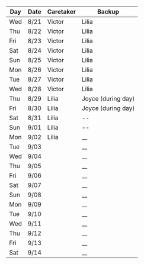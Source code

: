 | Day | Date | Caretaker | Backup |
| --- | ---- | --------- | ------ |
| Wed | 8/21 | Victor | Lilia |
| Thu | 8/22 | Victor | Lilia |
| Fri | 8/23 | Victor | Lilia |
| Sat | 8/24 | Victor | Lilia |
| Sun | 8/25 | Victor | Lilia |
| Mon | 8/26 | Victor | Lilia |
| Tue | 8/27 | Victor | Lilia |
| Wed | 8/28 | Victor | Lilia |
| Thu | 8/29 | Lilia | Joyce (during day) |
| Fri | 8/30 | Lilia | Joyce (during day) |
| Sat | 8/31 | Lilia | -- |
| Sun | 9/01 | Lilia | -- |
| Mon | 9/02 | Lilia | __ |
| Tue | 9/03 | | __ |
| Wed | 9/04 | | __ |
| Thu | 9/05 | | __ |
| Fri | 9/06 | | __ |
| Sat | 9/07 | | __ |
| Sun | 9/08 | | __ |
| Mon | 9/09 | | __ |
| Tue | 9/10 | | __ |
| Wed | 9/11 | | __ |
| Thu | 9/12 | | __ |
| Fri | 9/13 | | __ |
| Sat | 9/14 | | __ |
